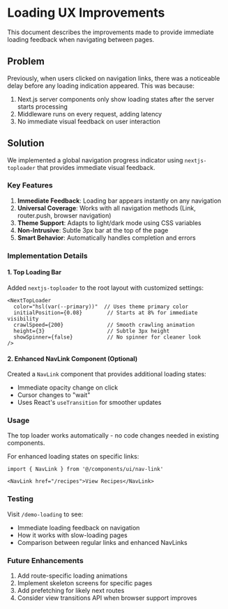 # Loading UX Improvements

This document describes the improvements made to provide immediate loading feedback when navigating between pages.

## Problem
Previously, when users clicked on navigation links, there was a noticeable delay before any loading indication appeared. This was because:
1. Next.js server components only show loading states after the server starts processing
2. Middleware runs on every request, adding latency
3. No immediate visual feedback on user interaction

## Solution
We implemented a global navigation progress indicator using `nextjs-toploader` that provides immediate visual feedback.

### Key Features
1. **Immediate Feedback**: Loading bar appears instantly on any navigation
2. **Universal Coverage**: Works with all navigation methods (Link, router.push, browser navigation)
3. **Theme Support**: Adapts to light/dark mode using CSS variables
4. **Non-Intrusive**: Subtle 3px bar at the top of the page
5. **Smart Behavior**: Automatically handles completion and errors

### Implementation Details

#### 1. Top Loading Bar
Added `nextjs-toploader` to the root layout with customized settings:
```tsx
<NextTopLoader
  color="hsl(var(--primary))"  // Uses theme primary color
  initialPosition={0.08}        // Starts at 8% for immediate visibility
  crawlSpeed={200}              // Smooth crawling animation
  height={3}                    // Subtle 3px height
  showSpinner={false}           // No spinner for cleaner look
/>
```

#### 2. Enhanced NavLink Component (Optional)
Created a `NavLink` component that provides additional loading states:
- Immediate opacity change on click
- Cursor changes to "wait"
- Uses React's `useTransition` for smoother updates

### Usage
The top loader works automatically - no code changes needed in existing components.

For enhanced loading states on specific links:
```tsx
import { NavLink } from '@/components/ui/nav-link'

<NavLink href="/recipes">View Recipes</NavLink>
```

### Testing
Visit `/demo-loading` to see:
- Immediate loading feedback on navigation
- How it works with slow-loading pages
- Comparison between regular links and enhanced NavLinks

### Future Enhancements
1. Add route-specific loading animations
2. Implement skeleton screens for specific pages
3. Add prefetching for likely next routes
4. Consider view transitions API when browser support improves